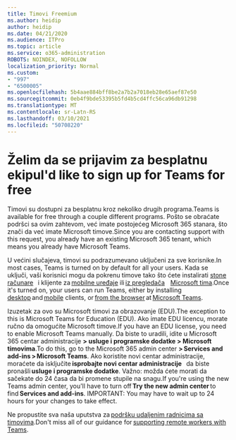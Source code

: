 ```yaml
---
title: Timovi Freemium
ms.author: heidip
author: heidip
ms.date: 04/21/2020
ms.audience: ITPro
ms.topic: article
ms.service: o365-administration
ROBOTS: NOINDEX, NOFOLLOW
localization_priority: Normal
ms.custom:
- "997"
- "6500005"
ms.openlocfilehash: 5b4aae884bff8be2a7b2a7018eb28e65aef87e50
ms.sourcegitcommit: 0eb4f9bde53395b5fd4b5cd4ffc56ca96db91298
ms.translationtype: MT
ms.contentlocale: sr-Latn-RS
ms.lasthandoff: 03/10/2021
ms.locfileid: "50708220"
---
```

# <a name="id-like-to-sign-up-for-teams-for-free"></a><span data-ttu-id="0257a-102">Želim da se prijavim za besplatnu ekipu</span><span class="sxs-lookup"><span data-stu-id="0257a-102">I'd like to sign up for Teams for free</span></span>

<span data-ttu-id="0257a-103">Timovi su dostupni za besplatnu kroz nekoliko drugih programa.</span><span class="sxs-lookup"><span data-stu-id="0257a-103">Teams is available for free through a couple different programs.</span></span> <span data-ttu-id="0257a-104">Pošto se obraćate podršci sa ovim zahtevom, već imate postojećeg Microsoft 365 stanara, što znači da već imate Microsoft timove.</span><span class="sxs-lookup"><span data-stu-id="0257a-104">Since you are contacting support with this request, you already have an existing Microsoft 365 tenant, which means you already have Microsoft Teams.</span></span>

<span data-ttu-id="0257a-105">U većini slučajeva, timovi su podrazumevano uključeni za sve korisnike.</span><span class="sxs-lookup"><span data-stu-id="0257a-105">In most cases, Teams is turned on by default for all your users.</span></span> <span data-ttu-id="0257a-106">Kada se uključi, vaši korisnici mogu da pokrenu timove tako što ćete instalirati [stone računare](https://docs.microsoft.com/MicrosoftTeams/get-clients#desktop-client)   i klijente za [mobilne uređaje](https://docs.microsoft.com/MicrosoftTeams/get-clients#mobile-clients) ili [iz pregledača](https://dos.microsoft.com/MicrosoftTeams/get-clients#web-client)    [Microsoft tima](https://www.microsoft.com/microsoft-teams/teams-for-work).</span><span class="sxs-lookup"><span data-stu-id="0257a-106">Once it's turned on, your users can run Teams, either by installing [desktop](https://docs.microsoft.com/MicrosoftTeams/get-clients#desktop-client) and [mobile](https://docs.microsoft.com/MicrosoftTeams/get-clients#mobile-clients) clients, or [from the browser](https://dos.microsoft.com/MicrosoftTeams/get-clients#web-client) at [Microsoft Teams](https://www.microsoft.com/microsoft-teams/teams-for-work).</span></span>

<span data-ttu-id="0257a-107">Izuzetak za ovo su Microsoft timovi za obrazovanje (EDU).</span><span class="sxs-lookup"><span data-stu-id="0257a-107">The exception to this is Microsoft Teams for Education (EDU).</span></span> <span data-ttu-id="0257a-108">Ako imate EDU licencu, morate ručno da omogućite Microsoft timove.</span><span class="sxs-lookup"><span data-stu-id="0257a-108">If you have an EDU license, you need to enable Microsoft Teams manually.</span></span> <span data-ttu-id="0257a-109">Da biste to uradili, idite u Microsoft 365 centar administracije **> usluge i programske dodatke > Microsoft timovima**.</span><span class="sxs-lookup"><span data-stu-id="0257a-109">To do this, go to the Microsoft 365 admin center **> Services and add-ins > Microsoft Teams**.</span></span> <span data-ttu-id="0257a-110">Ako koristite novi centar administracije, moraćete da isključite **isprobajte novi centar administracije**   da biste pronašli **usluge i programske dodatke**. Važno: možda ćete morati da sačekate do 24 časa da bi promene stupile na snagu.</span><span class="sxs-lookup"><span data-stu-id="0257a-110">If you're using the new Teams admin center, you'll have to turn off **Try the new admin center** to find **Services and add-ins**. IMPORTANT: You may have to wait up to 24 hours for your changes to take effect.</span></span>

<span data-ttu-id="0257a-111">Ne propustite sva naša uputstva za [podršku udaljenim radnicima sa timovima](https://docs.microsoft.com/MicrosoftTeams/support-remote-work-with-teams).</span><span class="sxs-lookup"><span data-stu-id="0257a-111">Don't miss all of our guidance for [supporting remote workers with Teams](https://docs.microsoft.com/MicrosoftTeams/support-remote-work-with-teams).</span></span>
